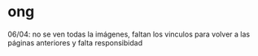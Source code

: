 # ong
06/04: no se ven todas la imágenes, faltan los vinculos para volver a las páginas anteriores y falta responsibidad
